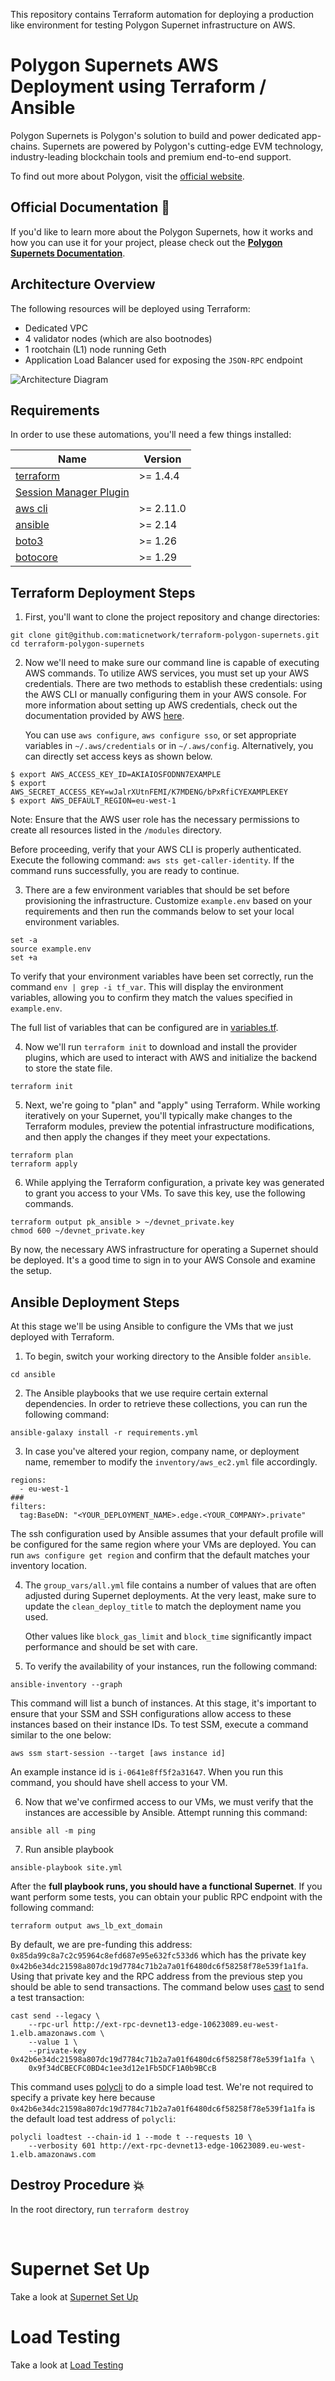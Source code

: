 This repository contains Terraform automation for deploying a production like environment for testing Polygon
Supernet infrastructure on AWS.

# Polygon Supernets AWS Deployment using Terraform / Ansible

Polygon Supernets is Polygon's solution to build and power dedicated
app-chains. Supernets are powered by Polygon's cutting-edge EVM
technology, industry-leading blockchain tools and premium end-to-end
support.

To find out more about Polygon, visit the [official
website](https://polygon.technology/polygon-supernets).

## Official Documentation 📝

If you'd like to learn more about the Polygon Supernets, how it works
and how you can use it for your project, please check out the
**[Polygon Supernets
Documentation](https://wiki.polygon.technology/docs/supernets/)**.

## Architecture Overview

The following resources will be deployed using Terraform:

- Dedicated VPC
- 4 validator nodes (which are also bootnodes)
- 1 rootchain (L1) node running Geth
- Application Load Balancer used for exposing the `JSON-RPC` endpoint

![Architecture Diagram](architecture.png)


## Requirements

In order to use these automations, you'll need a few things installed:

| Name | Version |
|------|---------|
| <a name="requirement_terraform"></a> [terraform](https://developer.hashicorp.com/terraform/tutorials/aws-get-started/install-cli) | >= 1.4.4 |
| [Session Manager Plugin](https://docs.aws.amazon.com/systems-manager/latest/userguide/session-manager-working-with-install-plugin.html) | |
| <a name="requirement_aws"></a> [aws cli](https://docs.aws.amazon.com/cli/latest/userguide/getting-started-install.html) | >= 2.11.0 |
| <a name="requirement_ansible"></a> [ansible](https://docs.ansible.com/ansible/latest/installation_guide/intro_installation.html) | >= 2.14 |
| <a name="requirement_boto3"></a> [boto3](https://pypi.org/project/boto3/) | >= 1.26 |
| <a name="requirement_botocore"></a> [botocore](https://pypi.org/project/botocore/) | >= 1.29 |


## Terraform Deployment Steps

1. First, you'll want to clone the project repository and change
   directories:

```
git clone git@github.com:maticnetwork/terraform-polygon-supernets.git
cd terraform-polygon-supernets
```

2. Now we'll need to make sure our command line is capable of
   executing AWS commands. To utilize AWS services, you must set up
   your AWS credentials. There are two methods to establish these
   credentials: using the AWS CLI or manually configuring them in your
   AWS console. For more information about setting up AWS credentials, check
   out the documentation provided by AWS
   [here](https://docs.aws.amazon.com/cli/latest/userguide/cli-chap-getting-started.html).

   You can use `aws configure`, `aws configure sso`, or set appropriate variables in
   `~/.aws/credentials` or in `~/.aws/config`. Alternatively, you can directly set
   access keys as shown below.

```
$ export AWS_ACCESS_KEY_ID=AKIAIOSFODNN7EXAMPLE
$ export AWS_SECRET_ACCESS_KEY=wJalrXUtnFEMI/K7MDENG/bPxRfiCYEXAMPLEKEY
$ export AWS_DEFAULT_REGION=eu-west-1
```

Note: Ensure that the AWS user role has the necessary permissions to create all
resources listed in the `/modules` directory.

Before proceeding, verify that your AWS CLI is properly authenticated.
Execute the following command: `aws sts get-caller-identity`.
If the command runs successfully, you are ready to continue.


3. There are a few environment variables that should be set before
   provisioning the infrastructure. Customize `example.env` based on
   your requirements and then run the commands below to set your local
   environment variables.

```
set -a
source example.env
set +a
```

To verify that your environment variables have been
set correctly, run the command `env | grep -i tf_var`.
This will display the environment variables, allowing you to confirm they match the values specified in `example.env`.

The full list of variables that can be configured are in
[variables.tf](./variables.tf).

4. Now we'll run `terraform init` to download and install the provider
   plugins, which are used to interact with AWS and initialize the
   backend to store the state file.

```
terraform init
```

5. Next, we're going to "plan" and "apply" using Terraform. While working
   iteratively on your Supernet, you'll typically make changes to the
   Terraform modules, preview the potential infrastructure modifications,
   and then apply the changes if they meet your expectations.

```
terraform plan
terraform apply
```

6. While applying the Terraform configuration, a private key was generated to grant you
   access to your VMs. To save this key, use the
   following commands.

```
terraform output pk_ansible > ~/devnet_private.key
chmod 600 ~/devnet_private.key
```

By now, the necessary AWS infrastructure for operating a Supernet should be deployed.
It's a good time to sign in to your AWS Console and examine the setup.

## Ansible Deployment Steps

At this stage we'll be using Ansible to configure the VMs that we just
deployed with Terraform.

1. To begin, switch your working directory to the Ansible folder
   `ansible`.

```
cd ansible
```

2. The Ansible playbooks that we use require certain external
   dependencies. In order to retrieve these collections, you can run
   the following command:

```
ansible-galaxy install -r requirements.yml
```

3. In case you've altered your region, company name, or deployment name, remember to
   modify the `inventory/aws_ec2.yml` file accordingly.

```
regions:
  - eu-west-1
###
filters:
  tag:BaseDN: "<YOUR_DEPLOYMENT_NAME>.edge.<YOUR_COMPANY>.private"
```

The ssh configuration used by Ansible assumes that your default
profile will be configured for the same region where your VMs are
deployed. You can run `aws configure get region` and confirm that the
default matches your inventory location.

4. The `group_vars/all.yml` file contains a number of values that are
   often adjusted during Supernet deployments. At the very least,
   make sure to update the `clean_deploy_title` to match
   the deployment name you used.

   Other values like `block_gas_limit` and `block_time`
   significantly impact performance and should be set with care.

5. To verify the availability of your instances, run the following command:

```
ansible-inventory --graph
```

This command will list a bunch of instances. At this stage, it's important
to ensure that your SSM and SSH configurations allow access
to these instances based on their instance IDs. To test SSM,
execute a command similar to the one below:

```
aws ssm start-session --target [aws instance id]
```

An example instance id is `i-0641e8ff5f2a31647`. When you run this
command, you should have shell access to your VM.


6. Now that we've confirmed access to our VMs, we must verify that the instances are accessible by Ansible.
   Attempt running this command:

```
ansible all -m ping
```


7. Run ansible playbook
```
ansible-playbook site.yml
```

After the **full playbook runs, you should have a functional
Supernet**. If you want perform some tests, you can obtain your public RPC
endpoint with the following command:

```
terraform output aws_lb_ext_domain
```

By default, we are pre-funding this address:
`0x85da99c8a7c2c95964c8efd687e95e632fc533d6` which has the private key
`0x42b6e34dc21598a807dc19d7784c71b2a7a01f6480dc6f58258f78e539f1a1fa`. Using
that private key and the RPC address from the previous step you should
be able to send transactions. The command below uses
[cast](https://book.getfoundry.sh/cast/) to send a test transaction:


```
cast send --legacy \
    --rpc-url http://ext-rpc-devnet13-edge-10623089.eu-west-1.elb.amazonaws.com \
    --value 1 \
    --private-key 0x42b6e34dc21598a807dc19d7784c71b2a7a01f6480dc6f58258f78e539f1a1fa \
    0x9f34dCBECFC0BD4c1ee3d12e1Fb5DCF1A0b9BCcB
```

This command uses
[polycli](https://github.com/maticnetwork/polygon-cli) to do a simple
load test. We're not required to specify a private key here because
`0x42b6e34dc21598a807dc19d7784c71b2a7a01f6480dc6f58258f78e539f1a1fa`
is the default load test address of `polycli`:

```
polycli loadtest --chain-id 1 --mode t --requests 10 \
    --verbosity 601 http://ext-rpc-devnet13-edge-10623089.eu-west-1.elb.amazonaws.com
```

## Destroy Procedure 💥

In the root directory, run `terraform destroy`


<!-- ## Quick Deployment -->

<!-- This is a 1-click way to set up the network. The steps below and the -->
<!-- comments in run.sh describe what each command is for. If running in to -->
<!-- errors and need troubleshooting, each line from the file should be run -->
<!-- line-by-line to better identify issues. -->

<!-- Run `run.sh` -->

<br>

# Supernet Set Up
Take a look at [Supernet Set Up](./supernet-setup.md)

# Load Testing
Take a look at [Load Testing](./loadtesting.md)
